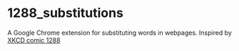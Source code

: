 # 1288_substitutions
A Google Chrome extension for substituting words in webpages. Inspired by [XKCD comic 1288](https://xkcd.com/1288/)
